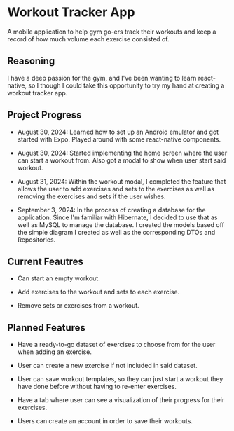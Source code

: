 # Workout Tracker App

A mobile application to help gym go-ers track their workouts and keep a record of how much volume each exercise consisted of.

## Reasoning

I have a deep passion for the gym, and I've been wanting to learn react-native, so I though I could take this opportunity to try my hand at creating a workout tracker app.

## Project Progress

- August 30, 2024: Learned how to set up an Android emulator and got started with Expo. Played around with some react-native components.

- August 30, 2024: Started implementing the home screen where the user can start a workout from. Also got a modal to show when user start said workout.

- August 31, 2024: Within the workout modal, I completed the feature that allows the user to add exercises and sets to the exercises as well as removing the exercises and sets if the user wishes. 

- September 3, 2024: In the process of creating a database for the application. Since I'm familiar with Hibernate, I decided to use that as well as MySQL to manage the database. I created the models based off the simple diagram I created as well as the corresponding DTOs and Repositories.

## Current Feautres

- Can start an empty workout.

- Add exercises to the workout and sets to each exercise.

- Remove sets or exercises from a workout.

## Planned Features

- Have a ready-to-go dataset of exercises to choose from for the user when adding an exercise.

- User can create a new exercise if not included in said dataset.

- User can save workout templates, so they can just start a workout they have done before without having to re-enter exercises.

- Have a tab where user can see a visualization of their progress for their exercises.

- Users can create an account in order to save their workouts.